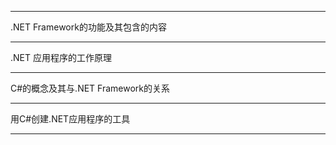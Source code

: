 
<hr/>
<p>.NET Framework的功能及其包含的内容</p>
<hr/>
<p>.NET 应用程序的工作原理</p>
<hr/>
<p>C#的概念及其与.NET Framework的关系</p>
<hr/>
<p>用C#创建.NET应用程序的工具</p>
<hr/>